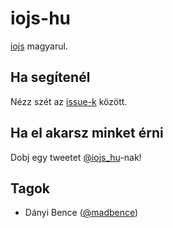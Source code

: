 # iojs-hu

[iojs](https://iojs.org) magyarul.

## Ha segítenél

Nézz szét az [issue-k](/iojs/iojs-hu/issues) között.

## Ha el akarsz minket érni

Dobj egy tweetet [@iojs_hu](https://twitter.com/iojs_hu)-nak!

## Tagok

- Dányi Bence ([@madbence](https://github.com/madbence))
